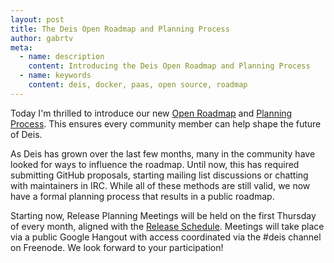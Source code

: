 ```yaml
---
layout: post
title: The Deis Open Roadmap and Planning Process
author: gabrtv
meta:
  - name: description
    content: Introducing the Deis Open Roadmap and Planning Process
  - name: keywords
    content: deis, docker, paas, open source, roadmap
---
```


Today I'm thrilled to introduce our new [Open Roadmap](http://docs.deis.io/en/latest/roadmap/roadmap/) and [Planning Process](http://docs.deis.io/en/latest/roadmap/planning/). This ensures every community member can help shape the future of Deis.

As Deis has grown over the last few months, many in the community have looked for ways to influence the roadmap.  Until now, this has required submitting GitHub proposals, starting mailing list discussions or chatting with maintainers in IRC.  While all of these methods are still valid, we now have a formal planning process that results in a public roadmap.

Starting now, Release Planning Meetings will be held on the first Thursday of every month, aligned with the [Release Schedule](http://docs.deis.io/en/latest/roadmap/release_schedule/).  Meetings will take place via a public Google Hangout with access coordinated via the #deis channel on Freenode.  We look forward to your participation!
